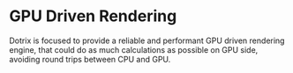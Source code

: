 # GPU Driven Rendering

Dotrix is focused to provide a reliable and performant GPU driven rendering engine,
that could do as much calculations as possible on GPU side, avoiding
round trips between CPU and GPU.
